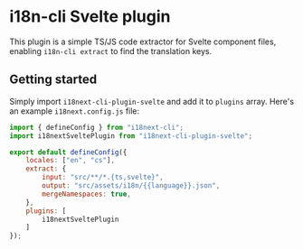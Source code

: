 # i18n-cli Svelte plugin

This plugin is a simple TS/JS code extractor for Svelte component files,
enabling `i18n-cli extract` to find the translation keys.

## Getting started

Simply import `i18next-cli-plugin-svelte` and add it to `plugins` array.
Here's an example `i18next.config.js` file:

```js
import { defineConfig } from "i18next-cli";
import i18nextSveltePlugin from "i18next-cli-plugin-svelte";

export default defineConfig({
	locales: ["en", "cs"],
	extract: {
		input: "src/**/*.{ts,svelte}",
		output: "src/assets/i18n/{{language}}.json",
		mergeNamespaces: true,
	},
	plugins: [
		i18nextSveltePlugin
	]
});
```
